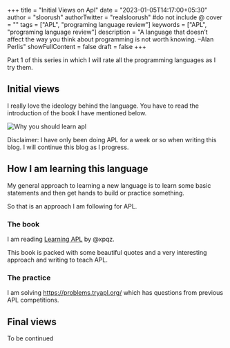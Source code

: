 +++
title = "Initial Views on Apl"
date = "2023-01-05T14:17:00+05:30"
author = "sloorush"
authorTwitter = "realsloorush" #do not include @
cover = ""
tags = ["APL", "programing language review"]
keywords = ["APL", "programing language review"]
description = "A language that doesn’t affect the way you think about programming is not worth knowing. –Alan Perlis"
showFullContent = false
draft = false
+++

Part 1 of this series in which I will rate all the programming languages as I try them.

## Initial views

I really love the ideology behind the language. You have to read the introduction of the book I have mentioned below.

![Why you should learn apl](https://imgs.xkcd.com/comics/lisp_cycles.png)

Disclaimer: I have only been doing APL for a week or so when writing this blog. I will continue this blog as I progress.

## How I am learning this language


My general approach to learning a new language is to learn some basic statements and then get hands to build or practice something.

So that is an approach I am following for APL.

### The book

I am reading [Learning APL](https://xpqz.github.io/learnapl/intro.html) by @xpqz.

This book is packed with some beautiful quotes and a very interesting approach and writing to teach APL.

### The practice

I am solving https://problems.tryapl.org/ which has questions from previous APL competitions.

## Final views

To be continued